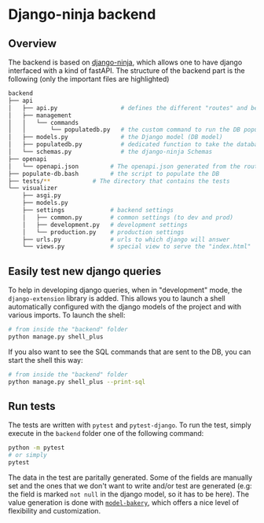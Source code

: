 # Django-ninja backend

## Overview

The backend is based on [django-ninja](https://django-ninja.dev/), which allows one to have django interfaced with a kind of fastAPI.
The structure of the backend part is the following (only the important files are highlighted)

```bash
backend
├── api
│   ├── api.py                  # defines the different "routes" and behaviors
│   ├── management
│   │   └── commands
│   │       └── populatedb.py   # the custom command to run the DB population
│   ├── models.py               # the Django model (DB model)
│   ├── populatedb.py           # dedicated function to take the database raw data and create the django entities
│   └── schemas.py              # the django-ninja Schemas
├── openapi
│   └── openapi.json         # The openapi.json generated from the routes defined in "api.py"
├── populate-db.bash         # the script to populate the DB
├── tests/**            # The directory that contains the tests
└── visualizer
    ├── asgi.py
    ├── models.py
    ├── settings             # backend settings
    │   ├── common.py        # common settings (to dev and prod)
    │   ├── development.py   # development settings
    │   └── production.py    # production settings
    ├── urls.py              # urls to which django will answer
    └── views.py             # special view to serve the "index.html"
```

## Easily test new django queries

To help in developing django queries, when in "development" mode, the `django-extension` library is added.
This allows you to launch a shell automatically configured with the django models of the project and with various imports.
To launch the shell:

```bash
# from inside the "backend" folder
python manage.py shell_plus
```

If you also want to see the SQL commands that are sent to the DB, you can start the shell this way:

```bash
# from inside the "backend" folder
python manage.py shell_plus --print-sql
```

## Run tests

The tests are written with `pytest` and `pytest-django`.
To run the test, simply execute in the `backend` folder one of the following command:

```bash
python -m pytest
# or simply
pytest
```

The data in the test are paritally generated.
Some of the fields are manually set and the ones that we don't want to write and/or test are generated (e.g: the field is marked `not null` in the django model, so it has to be here).
The value generation is done with [`model-bakery`](https://model-bakery.readthedocs.io/), which offers a nice level of flexibility and customization.